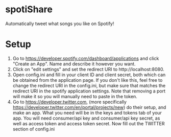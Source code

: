 # spotiShare
 Automatically tweet what songs you like on Spotify!

# Setup  
1. Go to https://developer.spotify.com/dashboard/applications and click "Create an App". Name and describe it however you want.
2. Click on "edit settings" and set the redirect URI to http://localhost:8080.
3. Open config.ini and fill in your client ID and client secret, both which can be obtained from the application page. If you don't like this, feel free to change the redirect URI in the config.ini, but make sure that matches the redirect URI in the spotify application settings. Note that removing a port will make it so you will manually need to paste in the token.
4. Go to https://developer.twitter.com, (more specifically https://developer.twitter.com/en/portal/projects/new) do their setup, and make an app. What you need will be in the keys and tokens tab of your app. You will need consumer/api key and consumer/api key secret, as well as access token and access token secret. Now fill out the TWITTER section of config.ini



